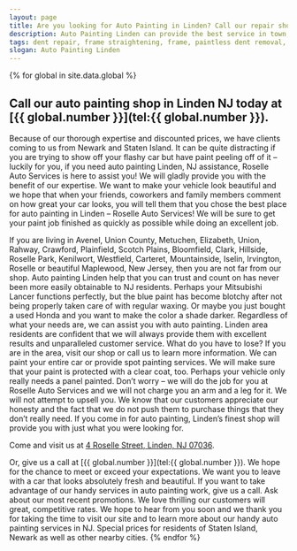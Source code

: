 ```yaml
---
layout: page
title: Are you looking for Auto Painting in Linden? Call our repair shop located in NJ.
description: Auto Painting Linden can provide the best service in town, Call Auto Painting Linden, NJ today for your Auto Painting Linden needs.
tags: dent repair, frame straightening, frame, paintless dent removal, auto paint, painting, dent removal, auto body, repair, dent, removal, shop, linden, new jersey, nj, auto collission
slogan: Auto Painting Linden
---
```


{% for global in site.data.global %}
## Call our auto painting shop in Linden NJ today at [{{ global.number }}](tel:{{ global.number }}).
Because of our thorough expertise and discounted prices, we have clients coming to us from Newark and Staten Island. It can be quite distracting if you are trying to show off your flashy car but have paint peeling off of it – luckily for you, if you need auto painting Linden, NJ assistance, Roselle Auto Services is here to assist you! We will gladly provide you with the benefit of our expertise. We want to make your vehicle look beautiful and we hope that when your friends, coworkers and family members comment on how great your car looks, you will tell them that you chose the best place for auto painting in Linden – Roselle Auto Services! We will be sure to get your paint job finished as quickly as possible while doing an excellent job.

If you are living in Avenel, Union County, Metuchen, Elizabeth, Union, Rahway, Crawford, Plainfield, Scotch Plains, Bloomfield, Clark, Hillside, Roselle Park, Kenilwort, Westfield, Carteret, Mountainside, Iselin, Irvington, Roselle or beautiful Maplewood, New Jersey, then you are not far from our shop. Auto painting Linden help that you can trust and count on has never been more easily obtainable to NJ residents. Perhaps your Mitsubishi Lancer functions perfectly, but the blue paint has become blotchy after not being properly taken care of with regular waxing. Or maybe you just bought a used Honda and you want to make the color a shade darker. Regardless of what your needs are, we can assist you with auto painting. Linden area residents are confident that we will always provide them with excellent results and unparalleled customer service. What do you have to lose? If you are in the area, visit our shop or call us to learn more information. We can paint your entire car or provide spot painting services. We will make sure that your paint is protected with a clear coat, too. Perhaps your vehicle only really needs a panel painted. Don’t worry – we will do the job for you at Roselle Auto Services and we will not charge you an arm and a leg for it. We will not attempt to upsell you. We know that our customers appreciate our honesty and the fact that we do not push them to purchase things that they don’t really need. If you come in for auto painting, Linden’s finest shop will provide you with just what you were looking for.

Come and visit us at [4 Roselle Street, Linden, NJ 07036](https://www.google.com/maps/place/Roselle+Auto+Services+Inc+-+Linden,+NJ/@40.635433,-74.246247,17z/data=!4m7!1m4!3m3!1s0x89c3b2e1928866e5:0xe440b805db07d78e!2sRoselle+Auto+Services+Inc+-+Linden,+NJ!3b1!3m1!1s0x89c3b2e1928866e5:0xe440b805db07d78e).

Or, give us a call at [{{ global.number }}](tel:{{ global.number }}). We hope for the chance to meet or exceed your expectations. We want you to leave with a car that looks absolutely fresh and beautiful. If you want to take advantage of our handy services in auto painting work, give us a call. Ask about our most recent promotions. We love thrilling our customers will great, competitive rates. We hope to hear from you soon and we thank you for taking the time to visit our site and to learn more about our handy auto painting services in NJ. Special prices for residents of Staten Island, Newark as well as other nearby cities.
{% endfor %}
